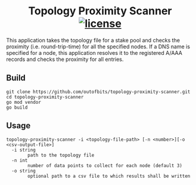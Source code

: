 <p align="center">
  <h1 align="center">
    Topology Proximity Scanner
    <br/>
    <a href="https://github.com/godano/cardano-lib/blob/master/LICENSE" ><img alt="license" src="https://img.shields.io/badge/license-MIT%20License%202.0-E91E63.svg?style=flat-square" /></a>
  </h1>
</p>

This application takes the topology file for a stake pool and checks the proximity (i.e. round-trip-time) for all the
specified nodes. If a DNS name is specified for a node, this application resolves it to the registered A/AAA records and
checks the proximity for all entries.  

## Build

```
git clone https://github.com/outofbits/topology-proximity-scanner.git
cd topology-proximity-scanner
go mod vendor
go build
```

## Usage

```
topology-proximity-scanner -i <topology-file-path> [-n <number>][-o <csv-output-file>]
  -i string
        path to the topology file
  -n int
        number of data points to collect for each node (default 3)
  -o string
        optional path to a csv file to which results shall be written
```
